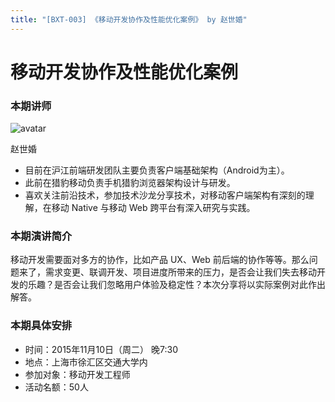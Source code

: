 ```yaml
---
title: "[BXT-003] 《移动开发协作及性能优化案例》 by 赵世婚"
---
```


# 移动开发协作及性能优化案例

### 本期讲师

![avatar](https://cloud.githubusercontent.com/assets/5830104/10930966/4b2f9e92-82fe-11e5-8f8f-5119aa39ccae.png)

赵世婚

* 目前在沪江前端研发团队主要负责客户端基础架构（Android为主）。
* 此前在猎豹移动负责手机猎豹浏览器架构设计与研发。
* 喜欢关注前沿技术，参加技术沙龙分享技术，对移动客户端架构有深刻的理解，在移动 Native 与移动 Web 跨平台有深入研究与实践。

### 本期演讲简介

移动开发需要面对多方的协作，比如产品 UX、Web 前后端的协作等等。那么问题来了，需求变更、联调开发、项目进度所带来的压力，是否会让我们失去移动开发的乐趣？是否会让我们忽略用户体验及稳定性？本次分享将以实际案例对此作出解答。

### 本期具体安排

* 时间：2015年11月10日（周二） 晚7:30
* 地点：上海市徐汇区交通大学内
* 参加对象：移动开发工程师
* 活动名额：50人
